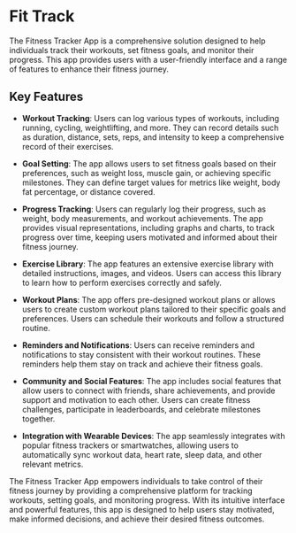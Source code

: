 # Fit Track

The Fitness Tracker App is a comprehensive solution designed to help individuals track their workouts, set fitness goals, and monitor their progress. This app provides users with a user-friendly interface and a range of features to enhance their fitness journey.

## Key Features

- **Workout Tracking**: Users can log various types of workouts, including running, cycling, weightlifting, and more. They can record details such as duration, distance, sets, reps, and intensity to keep a comprehensive record of their exercises.

- **Goal Setting**: The app allows users to set fitness goals based on their preferences, such as weight loss, muscle gain, or achieving specific milestones. They can define target values for metrics like weight, body fat percentage, or distance covered.

- **Progress Tracking**: Users can regularly log their progress, such as weight, body measurements, and workout achievements. The app provides visual representations, including graphs and charts, to track progress over time, keeping users motivated and informed about their fitness journey.

- **Exercise Library**: The app features an extensive exercise library with detailed instructions, images, and videos. Users can access this library to learn how to perform exercises correctly and safely.

- **Workout Plans**: The app offers pre-designed workout plans or allows users to create custom workout plans tailored to their specific goals and preferences. Users can schedule their workouts and follow a structured routine.

- **Reminders and Notifications**: Users can receive reminders and notifications to stay consistent with their workout routines. These reminders help them stay on track and achieve their fitness goals.

- **Community and Social Features**: The app includes social features that allow users to connect with friends, share achievements, and provide support and motivation to each other. Users can create fitness challenges, participate in leaderboards, and celebrate milestones together.

- **Integration with Wearable Devices**: The app seamlessly integrates with popular fitness trackers or smartwatches, allowing users to automatically sync workout data, heart rate, sleep data, and other relevant metrics.

The Fitness Tracker App empowers individuals to take control of their fitness journey by providing a comprehensive platform for tracking workouts, setting goals, and monitoring progress. With its intuitive interface and powerful features, this app is designed to help users stay motivated, make informed decisions, and achieve their desired fitness outcomes.
